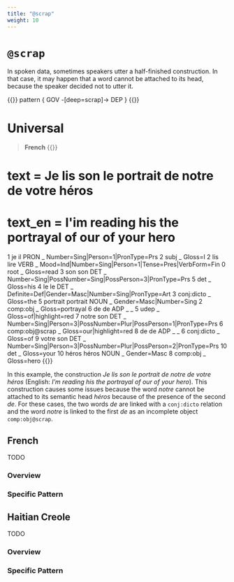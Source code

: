 ```yaml
---
title: "@scrap"
weight: 10
---
```


# `@scrap`

In spoken data, sometimes speakers utter a half-finished construction.
In that case, it may happen that a word cannot be attached to its head, because the speaker decided not to utter it.

{{<grew corpus="SUD_French-Rhapsodie@latest">}}
pattern { GOV -[deep=scrap]-> DEP }
{{</grew>}}

# Universal

> **French**
{{<conll>}}
# text = Je lis son le portrait de notre de votre héros
# text_en = I'im reading his the portrayal of our of your hero
1	je	il	PRON	_	Number=Sing|Person=1|PronType=Prs	2	subj	_	Gloss=I
2	lis	lire	VERB	_	Mood=Ind|Number=Sing|Person=1|Tense=Pres|VerbForm=Fin	0	root	_	Gloss=read
3	son	son	DET	_	Number=Sing|PossNumber=Sing|PossPerson=3|PronType=Prs	5	det	_	Gloss=his
4	le	le	DET	_	Definite=Def|Gender=Masc|Number=Sing|PronType=Art	3	conj:dicto	_	Gloss=the
5	portrait	portrait	NOUN	_	Gender=Masc|Number=Sing	2	comp:obj	_	Gloss=portrayal
6	de	de	ADP	_	_	5	udep	_	Gloss=of|highlight=red
7	notre	son	DET	_	Number=Sing|Person=3|PossNumber=Plur|PossPerson=1|PronType=Prs	6	comp:obj@scrap	_	Gloss=our|highlight=red
8	de	de	ADP	_	_	6	conj:dicto	_	Gloss=of
9	votre	son	DET	_	Number=Sing|Person=3|PossNumber=Plur|PossPerson=2|PronType=Prs	10	det	_	Gloss=your
10	héros	héros	NOUN	_	Gender=Masc	8	comp:obj	_	Gloss=hero
{{</conll>}}

In this example, the construction *Je lis son le portrait de notre de votre héros* (English: *I’m reading his the portrayal of our of your hero*).
This construction causes some issues because the word *notre* cannot be attached to its semantic head *héros* because of the presence of the second *de*.
For these cases, the two words *de* are linked with a `conj:dicto` relation and the word *notre* is linked to the first *de* as an incomplete object `comp:obj@scrap`.




## French

TODO
### Overview

### Specific Pattern




## Haitian Creole

TODO
### Overview

### Specific Pattern


